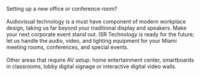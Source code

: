 Setting up a new office or conference room?<br>
<br>
Audiovisual technology is a must have component of modern workplace design, taking us far beyond your traditional display and speakers.
Make your next corporate event stand out. ISR Technology is ready for the future; let us handle the audio, video, and lighting equipment for your Miami meeting rooms, conferences, and special events.<br>
<br>
Other areas that require AV setup: home entertainment center, smartboards in classrooms, lobby digital signage or interactive digital video walls.
